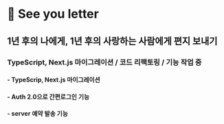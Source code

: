 # 📩 See you letter

## 1년 후의 나에게, 1년 후의 사랑하는 사람에게 편지 보내기

### TypeScript, Next.js 마이그레이션 / 코드 리팩토링 / 기능 작업 중

#### - TypeScrip, Next.js 마이그레이션

#### - Auth 2.0으로 간편로그인 기능

#### - server 예약 발송 기능
